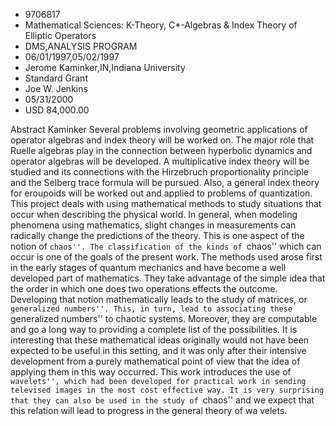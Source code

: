 
* 9706817
* Mathematical Sciences: K-Theory, C*-Algebras & Index Theory of Elliptic Operators
* DMS,ANALYSIS PROGRAM
* 06/01/1997,05/02/1997
* Jerome Kaminker,IN,Indiana University
* Standard Grant
* Joe W. Jenkins
* 05/31/2000
* USD 84,000.00

Abstract Kaminker Several problems involving geometric applications of operator
algebras and index theory will be worked on. The major role that Ruelle algebras
play in the connection between hyperbolic dynamics and operator algebras will be
developed. A multiplicative index theory will be studied and its connections
with the Hirzebruch proportionality principle and the Selberg trace formula will
be pursued. Also, a general index theory for eroupoids will be worked out and
applied to problems of quantization. This project deals with using mathematical
methods to study situations that occur when describing the physical world. In
general, when modeling phenomena using mathematics, slight changes in
measurements can radically change the predictions of the theory. This is one
aspect of the notion of ``chaos''. The classification of the kinds of ``chaos''
which can occur is one of the goals of the present work. The methods used arose
first in the early stages of quantum mechanics and have become a well developed
part of mathematics. They take advantage of the simple idea that the order in
which one does two operations effects the outcome. Developing that notion
mathematically leads to the study of matrices, or ``generalized numbers''. This,
in turn, lead to associating these ``generalized numbers'' to chaotic systems.
Moreover, they are computable and go a long way to providing a complete list of
the possibilities. It is interesting that these mathematical ideas originally
would not have been expected to be useful in this setting, and it was only after
their intensive development from a purely mathematical point of view that the
idea of applying them in this way occurred. This work introduces the use of
``wavelets'', which had been developed for practical work in sending televised
images in the most cost effective way. It is very surprising that they can also
be used in the study of ``chaos'' and we expect that this relation will lead to
progress in the general theory of wa velets.
